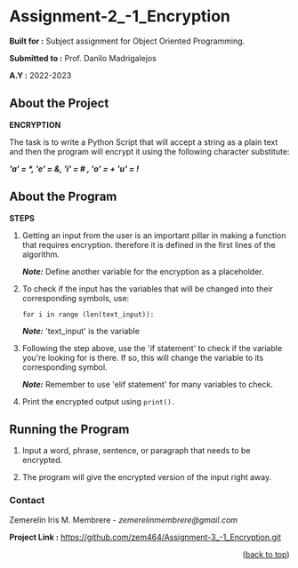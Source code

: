 # Assignment-2_-1_Encryption

  **Built for :** Subject assignment for Object Oriented Programming.

  **Submitted to :** Prof. Danilo Madrigalejos 
  
  **A.Y :** 2022-2023

## About the Project
**ENCRYPTION**

The task is to write a Python Script that will accept a string as a plain text and then the program will encrypt it using the following character substitute:

  **_'a' = *, 'e' = &, 'i' = # , 'o' = + 'u' = !_**

## About the Program
**STEPS**

1. Getting an input from the user is an important pillar in making a function that requires encryption. therefore it is defined in the first lines of the algorithm.
    
    **_Note:_** Define another variable for the encryption as a placeholder.

2. To check if the input has the variables that will be changed into their corresponding symbols, use:
	
    ``for i in range (len(text_input)):``

   **_Note:_** 'text_input' is the variable

3. Following the step above, use the 'if statement' to check if the variable you're looking for is there. If so, this will change the variable to its corresponding symbol.

    **_Note:_** Remember to use 'elif statement' for many variables to check.

4. Print the encrypted output using ``print().``

## Running the Program

1. Input a word, phrase, sentence, or paragraph that needs to be encrypted.

2. The program will give the encrypted version of the input right away.

### Contact
Zemerelin Iris M. Membrere - _zemerelinmembrere@gmail.com_

**Project Link :** https://github.com/zem464/Assignment-3_-1_Encryption.git

<p align="right">(<a href="#readme-top">back to top</a>)</p>
